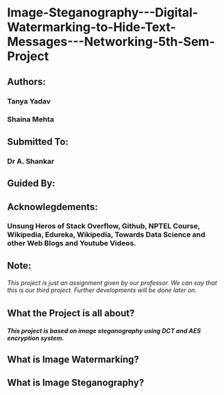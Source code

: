# Image-Steganography---Digital-Watermarking-to-Hide-Text-Messages---Networking-5th-Sem-Project
## Authors:
### Tanya Yadav
### Shaina Mehta
## Submitted To:
### Dr A. Shankar
## Guided By:
## Acknowlegdements:
### Unsung Heros of Stack Overflow, Github, NPTEL Course, Wikipedia, Edureka, Wikipedia, Towards Data Science and other Web Blogs and Youtube Videos.
## Note:
###### This project is just an assignment given by our professor. We can say that this is our third project. Further developments will be done later on.  
## What the Project is all about?
##### This project is based on image steganography using DCT and AES encryption system.
## What is Image Watermarking?
##### 
## What is Image Steganography?
##### 
